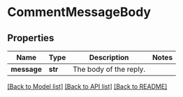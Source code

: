 # CommentMessageBody

## Properties
Name | Type | Description | Notes
------------ | ------------- | ------------- | -------------
**message** | **str** | The body of the reply. | 

[[Back to Model list]](../README.md#documentation-for-models) [[Back to API list]](../README.md#documentation-for-api-endpoints) [[Back to README]](../README.md)


